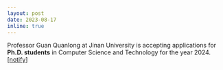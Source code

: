 ```yaml
---
layout: post
date: 2023-08-17
inline: true
---
```


Professor Guan Quanlong at Jinan University is accepting applications for **Ph.D. students** in Computer Science and Technology for the year 2024.[[notify](https://www.scholat.com/vpost.html?pid=217741)]
